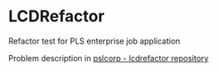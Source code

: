 # LCDRefactor
Refactor test for PLS enterprise job application

Problem description in [pslcorp - lcdrefactor repository](https://github.com/pslcorp/lcdrefactor)
